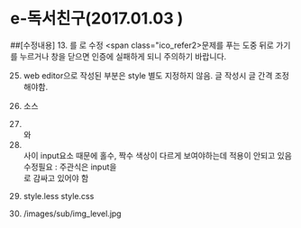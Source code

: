 # e-독서친구(2017.01.03 )

##[수정내용]
13. <span class="ico_refer">를 <span class="ico_refer2">로 수정
<span class="ico_refer2>문제를 푸는 도중 뒤로 가기를 누르거나 창을 닫으면 인증에 실패하게 되니 주의하기 바랍니다.</span>

25. web editor으로 작성된 부분은 style 별도 지정하지 않음. 글 작성시 글 간격 조정해야함.

36. 소스 <li></li>와 <li></li> 사이 input요소 때문에 홀수, 짝수 색상이 다르게 보여야하는데 적용이 안되고 있음
    수정필요 : 주관식은 input을 <div class=“subjective”>로 감싸고 있어야 함
    
40. style.less   style.css

47. /images/sub/img_level.jpg 

